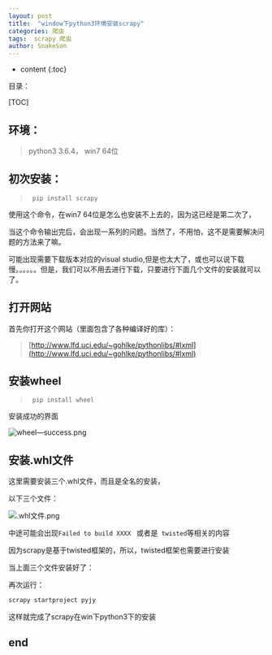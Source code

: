 ```yaml
---
layout: post
title:  "window下python3环境安装scrapy"
categories: 爬虫
tags:  scrapy 爬虫  
author: SnakeSon
---
```


* content
{:toc}

目录：

[TOC]

## 环境：

> python3  3.6.4， win7 64位  

##  初次安装：

> ``` pip install scrapy```

使用这个命令，在win7 64位是怎么也安装不上去的，因为这已经是第二次了，

当这个命令输出完后，会出现一系列的问题。当然了，不用怕，这不是需要解决问题的方法来了嘛。





可能出现需要下载版本对应的visual studio,但是也太大了，或也可以说下载慢。。。。。。但是，我们可以不用去进行下载，只要进行下面几个文件的安装就可以了。

## 打开网站

首先你打开这个网站（里面包含了各种编译好的库）：
> [http://www.lfd.uci.edu/~gohlke/pythonlibs/#lxml](http://www.lfd.uci.edu/~gohlke/pythonlibs/#lxml)


## 安装wheel

> ``` pip install wheel```

安装成功的界面

![wheel—success.png](http://upload-images.jianshu.io/upload_images/2577413-93cab0d529ca1dba.png?imageMogr2/auto-orient/strip%7CimageView2/2/w/1240)

## 安装.whl文件

这里需要安装三个.whl文件，而且是全名的安装，

以下三个文件：

![.whl文件.png](http://upload-images.jianshu.io/upload_images/2577413-eaf16a31171cd6ac.png?imageMogr2/auto-orient/strip%7CimageView2/2/w/1240)

中途可能会出现```Failed to build XXXX ``` 或者是``` twisted```等相关的内容

因为scrapy是基于twisted框架的，所以，twisted框架也需要进行安装

当上面三个文件安装好了：

再次运行：

```js
scrapy startproject pyjy
```

这样就完成了scrapy在win下python3下的安装


## end



